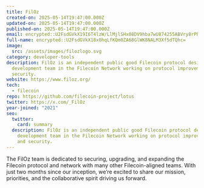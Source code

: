 ```yaml
---
title: FilOz
created-on: 2025-05-14T19:47:00.000Z
updated-on: 2025-05-14T19:47:00.000Z
published-on: 2025-05-14T19:47:00.000Z
email: encrypted::U2FsdGVkX19I6T4lzW/LlMjlSHx08DV9hba7wU874255ABVry8rPheXthfYiJE/1
full-name: encrypted::U2FsdGVkX18x0hqLfKQm0ZA68GlWK8NALM3Xf5dTQhc=
image:
  src: /assets/images/filozlogo.svg
category: developer-tools
description: FilOz is an independent public good Filecoin protocol design and
  development team in the Filecoin Network working on protocol improvements and
  security.
website: https://www.filoz.org/
tech:
  - filecoin
repo: https://github.com/filecoin-project/lotus
twitter: https://x.com/_FilOz
year-joined: "2021"
seo:
  twitter:
    card: summary
  description: FilOz is an independent public good Filecoin protocol design and
    development team in the Filecoin Network working on protocol improvements
    and security.
---
```

The FilOz team is dedicated to securing, upgrading, and expanding the Filecoin protocol and network with many other Filecoin-aligned teams. With just two months since our inception, we’re excited to share our mission, priorities, and the collaborative spirit driving us forward.
